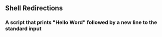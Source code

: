 ## Shell Redirections
### A script that prints "Hello Word" followed by a new line to the standard input
